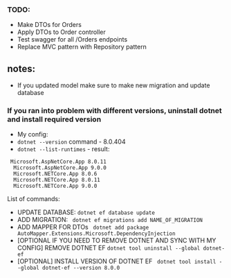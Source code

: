 ### TODO:
- Make DTOs for Orders
- Apply DTOs to Order controller
- Test swagger for all /Orders endpoints
- Replace MVC pattern with Repository pattern

## notes:
- If you updated model make sure to make new migration and update database

### If you ran into problem with different versions, uninstall dotnet and install required version
- My config:
- ```dotnet --version``` command - 8.0.404
- ```dotnet --list-runtimes```  - result:
```
 Microsoft.AspNetCore.App 8.0.11
  Microsoft.AspNetCore.App 9.0.0
  Microsoft.NETCore.App 8.0.6
  Microsoft.NETCore.App 8.0.11
  Microsoft.NETCore.App 9.0.0
```

List of commands:
- UPDATE DATABASE: ```dotnet ef database update```
- ADD MIGRATION: ``` dotnet ef migrations add NAME_OF_MIGRATION```
- ADD MAPPER FOR DTOs ``` dotnet add package AutoMapper.Extensions.Microsoft.DependencyInjection```
- [OPTIONAL IF YOU NEED TO REMOVE DOTNET AND SYNC WITH MY CONFIG] REMOVE DOTNET EF ```dotnet tool uninstall --global dotnet-ef ```
- [OPTIONAL] INSTALL VERSION OF DOTNET EF ``` dotnet tool install --global dotnet-ef --version 8.0.0```